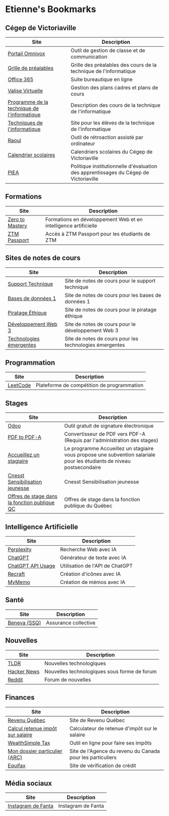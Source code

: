 # Etienne's Bookmarks

## Cégep de Victoriaville

| Site                                                                                                                            | Description                                                                          |
| ------------------------------------------------------------------------------------------------------------------------------- | ------------------------------------------------------------------------------------ |
| [Portail Omnivox](https://www.cegepvicto.ca/connexion/)                                                                         | Outil de gestion de classe et de communication                                       |
| [Grille de préalables](https://informatique.apical.xyz)                                                                         | Grille des préalables des cours de la technique de l'informatique                    |
| [Office 365](https://www.office.com)                                                                                            | Suite bureautique en ligne                                                           |
| [Valise Virtuelle](http://valisevirtuelle.cegepvicto.ca)                                                                        | Gestion des plans cadres et plans de cours                                           |
| [Programme de la technique de l'informatique](https://www.cegepvicto.ca/programme/techniques-informatique/)                     | Description des cours de la technique de l'informatique                              |
| [Techniques de l'informatique](https://techinfo.kerzo.ca)                                                                       | Site pour les élèves de la technique de l'informatique                               |
| [Raoul](https://raoul.kerzo.ca)                                                                                                 | Outil de rétroaction assisté par ordinateur                                          |
| [Calendrier scolaires](https://www.cegepvicto.ca/eleves-actuels/services-eleve/calendriers-scolaires/)                          | Calendriers scolaires du Cégep de Victoriaville                                      |
| [PIEA](https://www.cegepvicto.ca/wp-content/uploads/2023/04/Politique-institutionnelle-devaluation-des-apprentissages-PIEA.pdf) | Politique institutionnelle d'évaluation des apprentissages du Cégep de Victoriaville |

## Formations

| Site                                                                                    | Description                                                     |
| --------------------------------------------------------------------------------------- | --------------------------------------------------------------- |
| [Zero to Mastery](https://academy.zerotomastery.io)                                     | Formations en développement Web et en intelligence artificielle |
| [ZTM Passport](https://passport.zerotomastery.io/user/5faa945d80818b7a62eea77cc6c6b0ac) | Accès à ZTM Passport pour les étudiants de ZTM                  |

## Sites de notes de cours

| Site                                               | Description                                             |
| -------------------------------------------------- | ------------------------------------------------------- |
| [Support Technique](https://support.kerzo.ca)      | Site de notes de cours pour le support technique        |
| [Bases de données 1](https://bd1.kerzo.ca)         | Site de notes de cours pour les bases de données 1      |
| [Piratage Éthique](https://piratage.kerzo.ca)      | Site de notes de cours pour le piratage éthique         |
| [Développement Web 3](https://web3.kerzo.ca)       | Site de notes de cours pour le développement Web 3      |
| [Technologies émergentes](https://techno.kerzo.ca) | Site de notes de cours pour les technologies émergentes |

## Programmation

| Site                             | Description                                |
| -------------------------------- | ------------------------------------------ |
| [LeetCode](https://leetcode.com) | Plateforme de compétition de programmation |

## Stages

| Site                                                                                                                                                                                                                                                                                                          | Description                                                                                                            |
| ------------------------------------------------------------------------------------------------------------------------------------------------------------------------------------------------------------------------------------------------------------------------------------------------------------- | ---------------------------------------------------------------------------------------------------------------------- |
| [Odoo](https://cegep-de-victo.odoo.com/)                                                                                                                                                                                                                                                                      | Outil gratuit de signature électronique                                                                                |
| [PDF to PDF-A](https://www.pdftron.com/pdf-tools/pdfa-converter/)                                                                                                                                                                                                                                             | Convertisseur de PDF vers PDF-A (Requis par l'administration des stages)                                               |
| [Accueillez un stagiaire](https://pratiquesrh.com/fr/accueillez-un-stagiaire)                                                                                                                                                                                                                                 | Le programme Accueillez un stagiaire vous propose une subvention salariale pour les étudiants de niveau postsecondaire |
| [Cnesst Sensibilisation jeunesse](https://www.cnesst.gouv.qc.ca/fr/campagnes-sensibilisation-promotion/poser-questions-ca-ne-fait-pas-mal?utm_campaign=CSPQ%7CCNESST%7CBrand%7CJeunesse%7CQ2%7C2022%7CFR/EN%7C%7C1016334%7C5698-IU-P201&utm_medium=Social&utm_source=LinkedIn&utm_content=1920x1080-fille-fr) | Cnesst Sensibilisation jeunesse                                                                                        |
| [Offres de stage dans la fonction publique QC](https://www.carrieres.gouv.qc.ca/stages-dans-la-fonction-publique)                                                                                                                                                                                             | Offres de stage dans la fonction publique du Québec                                                                    |

## Intelligence Artificielle

| Site                                                   | Description                     |
| ------------------------------------------------------ | ------------------------------- |
| [Perplexity](https://www.perplexity.ai/)               | Recherche Web avec IA           |
| [ChatGPT](https://chat.openai.com/)                    | Générateur de texte avec IA     |
| [ChatGPT API Usage](https://platform.openai.com/usage) | Utilisation de l'API de ChatGPT |
| [Recraft](https://app.recraft.ai/)                     | Création d'icônes avec IA       |
| [MyMemo](https://app.mymemo.ai/home)                   | Création de mémos avec IA       |

## Santé

| Site                                                                | Description          |
| ------------------------------------------------------------------- | -------------------- |
| [Beneva (SSQ)](https://espace-client.ssq.ca/espaceclient/#/summary) | Assurance collective |

## Nouvelles

| Site                                        | Description                                  |
| ------------------------------------------- | -------------------------------------------- |
| [TLDR](https://tldr.tech)                   | Nouvelles technologiques                     |
| [Hacker News](https://news.ycombinator.com) | Nouvelles technologiques sous forme de forum |
| [Reddit](https://www.reddit.com)            | Forum de nouvelles                           |

## Finances

| Site                                                                                                                                                               | Description                                                |
| ------------------------------------------------------------------------------------------------------------------------------------------------------------------ | ---------------------------------------------------------- |
| [Revenu Québec](https://www.revenuquebec.ca/fr/)                                                                                                                   | Site de Revenu Québec                                      |
| [Calcul retenue impôt sur salaire](https://ca.talent.com/fr/tax-calculator)                                                                                        | Calculateur de retenue d'impôt sur le salaire              |
| [WealthSimple Tax](https://www.wealthsimple.com/en-ca/tax)                                                                                                         | Outil en ligne pour faire ses impôts                       |
| [Mon dossier particulier (ARC)](https://www.canada.ca/fr/agence-revenu/services/services-electroniques/services-numeriques-particuliers/dossier-particuliers.html) | Site de l'Agence du revenu du Canada pour les particuliers |
| [Equifax](https://www.consumer.equifax.ca/personal/)                                                                                                               | Site de vérification de crédit                             |

## Média sociaux

| Site                                                                          | Description        |
| ----------------------------------------------------------------------------- | ------------------ |
| [Instagram de Fanta](https://www.instagram.com/acatnamedfanta/p/CK_pEZdplxj/) | Instagram de Fanta |
